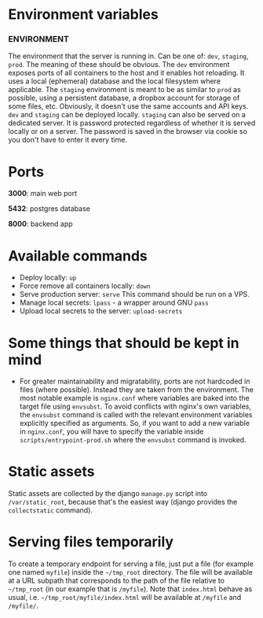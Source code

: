 
# Environment variables

### ENVIRONMENT

The environment that the server is running in. Can be one of: `dev`, `staging`,
`prod`. The meaning of these should be obvious. The `dev` environment exposes
ports of all containers to the host and it enables hot reloading. It uses a
local (ephemeral) database and the local filesystem where applicable. The
`staging` environment is meant to be as similar to `prod` as possible, using a
persistent database, a dropbox account for storage of some files, etc. Obviously,
it doesn't use the same accounts and API keys. `dev` and `staging` can be
deployed locally. `staging` can also be served on a dedicated server. It is
password protected regardless of whether it is served locally or on a server.
The password is saved in the browser via cookie so you don't have to enter it
every time.

# Ports

**3000**: main web port

**5432**: postgres database

**8000**: backend app

# Available commands

- Deploy locally: `up`
- Force remove all containers locally: `down`
- Serve production server: `serve`
  This command should be run on a VPS.
- Manage local secrets: `lpass` - a wrapper around GNU `pass`
- Upload local secrets to the server: `upload-secrets`

# Some things that should be kept in mind

- For greater maintainability and migratability, ports are not hardcoded in
    files (where possible). Instead they are taken from the environment. The
    most notable example is `nginx.conf` where variables are baked into the
    target file using `envsubst`. To avoid conflicts with nginx's own variables,
    the `envsubst` command is called with the relevant environment variables
    explicitly specified as arguments. So, if you want to add a new variable in
    `nginx.conf`, you will have to specify the variable inside
    `scripts/entrypoint-prod.sh` where the `envsubst` command is invoked.

# Static assets

Static assets are collected by the django `manage.py` script into
`/var/static_root`, because that's the easiest way (django provides the
`collectstatic` command).

# Serving files temporarily

To create a temporary endpoint for serving a file, just put a file (for example
one named `myfile`) inside the `~/tmp_root` directory. The file will be
available at a URL subpath that corresponds to the path of the file relative to
`~/tmp_root` (in our example that is `/myfile`). Note that `index.html` behave
as usual, i.e. `~/tmp_root/myfile/index.html` will be available at `/myfile` and
`/myfile/`.

